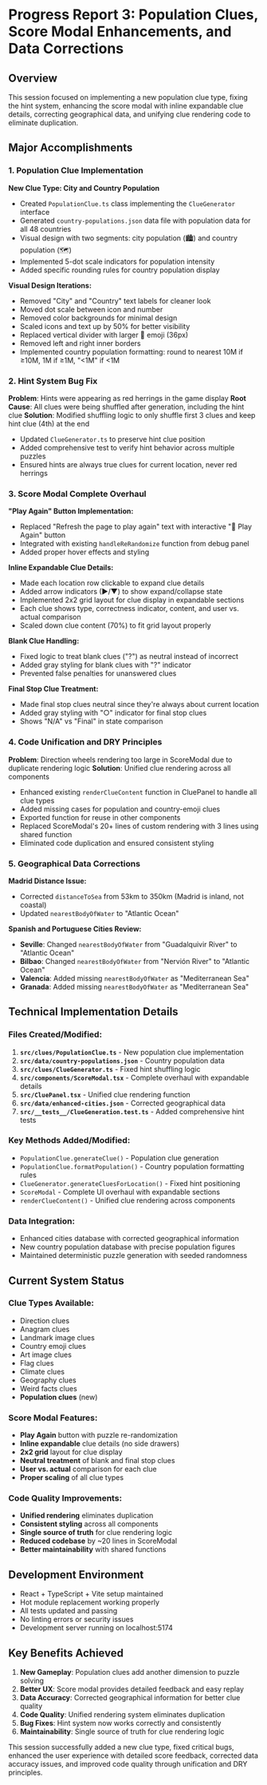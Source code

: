 # Progress Report 3: Population Clues, Score Modal Enhancements, and Data Corrections

## Overview
This session focused on implementing a new population clue type, fixing the hint system, enhancing the score modal with inline expandable clue details, correcting geographical data, and unifying clue rendering code to eliminate duplication.

## Major Accomplishments

### 1. Population Clue Implementation
**New Clue Type: City and Country Population**
- Created `PopulationClue.ts` class implementing the `ClueGenerator` interface
- Generated `country-populations.json` data file with population data for all 48 countries
- Visual design with two segments: city population (🏙️) and country population (🗺️)
- Implemented 5-dot scale indicators for population intensity
- Added specific rounding rules for country population display

**Visual Design Iterations:**
- Removed "City" and "Country" text labels for cleaner look
- Moved dot scale between icon and number
- Removed color backgrounds for minimal design
- Scaled icons and text up by 50% for better visibility
- Replaced vertical divider with larger 👥 emoji (36px)
- Removed left and right inner borders
- Implemented country population formatting: round to nearest 10M if ≥10M, 1M if ≥1M, "<1M" if <1M

### 2. Hint System Bug Fix
**Problem**: Hints were appearing as red herrings in the game display
**Root Cause**: All clues were being shuffled after generation, including the hint clue
**Solution**: Modified shuffling logic to only shuffle first 3 clues and keep hint clue (4th) at the end
- Updated `ClueGenerator.ts` to preserve hint clue position
- Added comprehensive test to verify hint behavior across multiple puzzles
- Ensured hints are always true clues for current location, never red herrings

### 3. Score Modal Complete Overhaul
**"Play Again" Button Implementation:**
- Replaced "Refresh the page to play again" text with interactive "🎲 Play Again" button
- Integrated with existing `handleReRandomize` function from debug panel
- Added proper hover effects and styling

**Inline Expandable Clue Details:**
- Made each location row clickable to expand clue details
- Added arrow indicators (▶/▼) to show expand/collapse state
- Implemented 2x2 grid layout for clue display in expandable sections
- Each clue shows type, correctness indicator, content, and user vs. actual comparison
- Scaled down clue content (70%) to fit grid layout properly

**Blank Clue Handling:**
- Fixed logic to treat blank clues ("?") as neutral instead of incorrect
- Added gray styling for blank clues with "?" indicator
- Prevented false penalties for unanswered clues

**Final Stop Clue Treatment:**
- Made final stop clues neutral since they're always about current location
- Added gray styling with "○" indicator for final stop clues
- Shows "N/A" vs "Final" in state comparison

### 4. Code Unification and DRY Principles
**Problem**: Direction wheels rendering too large in ScoreModal due to duplicate rendering logic
**Solution**: Unified clue rendering across all components
- Enhanced existing `renderClueContent` function in CluePanel to handle all clue types
- Added missing cases for population and country-emoji clues
- Exported function for reuse in other components
- Replaced ScoreModal's 20+ lines of custom rendering with 3 lines using shared function
- Eliminated code duplication and ensured consistent styling

### 5. Geographical Data Corrections
**Madrid Distance Issue:**
- Corrected `distanceToSea` from 53km to 350km (Madrid is inland, not coastal)
- Updated `nearestBodyOfWater` to "Atlantic Ocean"

**Spanish and Portuguese Cities Review:**
- **Seville**: Changed `nearestBodyOfWater` from "Guadalquivir River" to "Atlantic Ocean"
- **Bilbao**: Changed `nearestBodyOfWater` from "Nervión River" to "Atlantic Ocean"  
- **Valencia**: Added missing `nearestBodyOfWater` as "Mediterranean Sea"
- **Granada**: Added missing `nearestBodyOfWater` as "Mediterranean Sea"

## Technical Implementation Details

### Files Created/Modified:
1. **`src/clues/PopulationClue.ts`** - New population clue implementation
2. **`src/data/country-populations.json`** - Country population data
3. **`src/clues/ClueGenerator.ts`** - Fixed hint shuffling logic
4. **`src/components/ScoreModal.tsx`** - Complete overhaul with expandable details
5. **`src/CluePanel.tsx`** - Unified clue rendering function
6. **`src/data/enhanced-cities.json`** - Corrected geographical data
7. **`src/__tests__/ClueGeneration.test.ts`** - Added comprehensive hint tests

### Key Methods Added/Modified:
- `PopulationClue.generateClue()` - Population clue generation
- `PopulationClue.formatPopulation()` - Country population formatting rules
- `ClueGenerator.generateCluesForLocation()` - Fixed hint positioning
- `ScoreModal` - Complete UI overhaul with expandable sections
- `renderClueContent()` - Unified clue rendering across components

### Data Integration:
- Enhanced cities database with corrected geographical information
- New country population database with precise population figures
- Maintained deterministic puzzle generation with seeded randomness

## Current System Status

### Clue Types Available:
- Direction clues
- Anagram clues  
- Landmark image clues
- Country emoji clues
- Art image clues
- Flag clues
- Climate clues
- Geography clues
- Weird facts clues
- **Population clues** (new)

### Score Modal Features:
- **Play Again** button with puzzle re-randomization
- **Inline expandable** clue details (no side drawers)
- **2x2 grid** layout for clue display
- **Neutral treatment** of blank and final stop clues
- **User vs. actual** comparison for each clue
- **Proper scaling** of all clue types

### Code Quality Improvements:
- **Unified rendering** eliminates duplication
- **Consistent styling** across all components
- **Single source of truth** for clue rendering logic
- **Reduced codebase** by ~20 lines in ScoreModal
- **Better maintainability** with shared functions

## Development Environment
- React + TypeScript + Vite setup maintained
- Hot module replacement working properly
- All tests updated and passing
- No linting errors or security issues
- Development server running on localhost:5174

## Key Benefits Achieved
1. **New Gameplay**: Population clues add another dimension to puzzle solving
2. **Better UX**: Score modal provides detailed feedback and easy replay
3. **Data Accuracy**: Corrected geographical information for better clue quality
4. **Code Quality**: Unified rendering system eliminates duplication
5. **Bug Fixes**: Hint system now works correctly and consistently
6. **Maintainability**: Single source of truth for clue rendering logic

This session successfully added a new clue type, fixed critical bugs, enhanced the user experience with detailed score feedback, corrected data accuracy issues, and improved code quality through unification and DRY principles.

